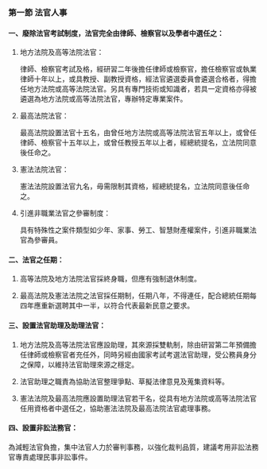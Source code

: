 ### 第一節 法官人事

#### 一、廢除法官考試制度，法官完全由律師、檢察官以及學者中選任之：

1. 地方法院及高等法院法官：

   律師、檢察官考試及格，經研習二年後擔任律師或檢察官，擔任檢察官或執業律師十年以上，或具教授、副教授資格，經法官遴選委員會遴選合格者，得擔任地方法院或高等法院法官。另具有專門技術或知識者，若具一定資格亦得被遴選為地方法院或高等法院法官，專辦特定專業案件。

2. 最高法院法官：

   最高法院設置法官十五名，由曾任地方法院或高等法院法官五年以上，或曾任律師、檢察官十五年以上，或曾任教授五年以上者，經總統提名，立法院同意後任命之。

3. 憲法法院法官：

   憲法法院設置法官九名，毋需限制其資格，經總統提名，立法院同意後任命之。

4. 引進非職業法官之參審制度：

   具有特殊性之案件類型如少年、家事、勞工、智慧財產權案件，引進非職業法官為參審員。


#### 二、法官之任期：

1. 高等法院及地方法院法官採終身職，但應有強制退休制度。

2. 最高法院及憲法法院之法官採任期制，任期八年，不得連任，配合總統任期每四年應重新選聘其中一半，以符合代表最新民意之要求。

#### 三、設置法官助理及助理法官：

1. 地方法院及高等法院法官應設助理，其來源採雙軌制，除由研習第二年預備擔任律師或檢察官者充任外，同時另經由國家考試考選法官助理，受公務員身分之保障，以維持法官助理來源之穩定。

2. 法官助理之職責為協助法官整理爭點、草擬法律意見及蒐集資料等。

3. 憲法法院及最高法院應設置助理法官若干名，從具有地方法院或高等法院法官任用資格者中選任之，協助憲法法院及最高法院法官處理事務。

#### 四、設置非訟法務官：

為減輕法官負擔，集中法官人力於審判事務，以強化裁判品質，建議考用非訟法務官專責處理民事非訟事件。


